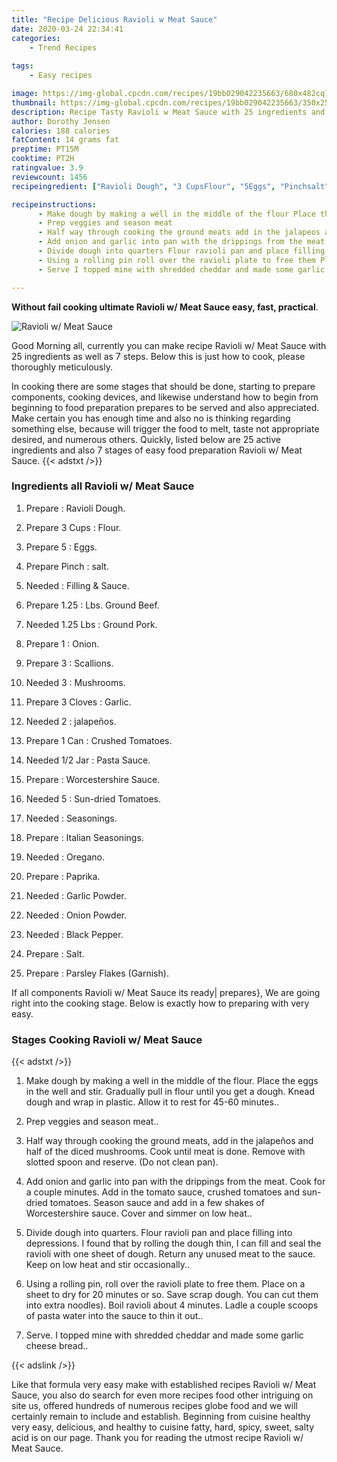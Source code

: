 ```yaml
---
title: "Recipe Delicious Ravioli w Meat Sauce"
date: 2020-03-24 22:34:41
categories:
    - Trend Recipes
    
tags:
    - Easy recipes

image: https://img-global.cpcdn.com/recipes/19bb029042235663/680x482cq70/ravioli-w-meat-sauce-recipe-main-photo.jpg
thumbnail: https://img-global.cpcdn.com/recipes/19bb029042235663/350x250cq70/ravioli-w-meat-sauce-recipe-main-photo.jpg
description: Recipe Tasty Ravioli w Meat Sauce with 25 ingredients and 7 stages of easy cooking.
author: Dorothy Jensen
calories: 188 calories
fatContent: 14 grams fat
preptime: PT15M
cooktime: PT2H
ratingvalue: 3.9
reviewcount: 1456
recipeingredient: ["Ravioli Dough", "3 CupsFlour", "5Eggs", "Pinchsalt", "Filling  Sauce", "1.25Lbs Ground Beef", "1.25 LbsGround Pork", "1Onion", "3Scallions", "3Mushrooms", "3 ClovesGarlic", "2jalapeos", "1 CanCrushed Tomatoes", "1/2 JarPasta Sauce", "Worcestershire Sauce", "5Sundried Tomatoes", "Seasonings", "Italian Seasonings", "Oregano", "Paprika", "Garlic Powder", "Onion Powder", "Black Pepper", "Salt", "Parsley Flakes Garnish"]

recipeinstructions: 
      - Make dough by making a well in the middle of the flour Place the eggs in the well and stir Gradually pull in flour until you get a dough Knead dough and wrap in plastic Allow it to rest for 4560 minutes 
      - Prep veggies and season meat 
      - Half way through cooking the ground meats add in the jalapeos and half of the diced mushrooms Cook until meat is done Remove with slotted spoon and reserve Do not clean pan 
      - Add onion and garlic into pan with the drippings from the meat Cook for a couple minutes Add in the tomato sauce crushed tomatoes and sundried tomatoes Season sauce and add in a few shakes of Worcestershire sauce Cover and simmer on low heat 
      - Divide dough into quarters Flour ravioli pan and place filling into depressions I found that by rolling the dough thin I can fill and seal the ravioli with one sheet of dough Return any unused meat to the sauce Keep on low heat and stir occasionally 
      - Using a rolling pin roll over the ravioli plate to free them Place on a sheet to dry for 20 minutes or so Save scrap dough You can cut them into extra noodles Boil ravioli about 4 minutes Ladle a couple scoops of pasta water into the sauce to thin it out 
      - Serve I topped mine with shredded cheddar and made some garlic cheese bread

---
```




**Without fail cooking ultimate Ravioli w/ Meat Sauce easy, fast, practical**. 


![Ravioli w/ Meat Sauce](https://img-global.cpcdn.com/recipes/19bb029042235663/680x482cq70/ravioli-w-meat-sauce-recipe-main-photo.jpg "Ravioli w/ Meat Sauce")




Good Morning all, currently you can make recipe Ravioli w/ Meat Sauce with 25 ingredients as well as 7 steps. Below this is just how to cook, please thoroughly meticulously.

In cooking there are some stages that should be done, starting to prepare components, cooking devices, and likewise understand how to begin from beginning to food preparation prepares to be served and also appreciated. Make certain you has enough time and also no is thinking regarding something else, because will trigger the food to melt, taste not appropriate desired, and numerous others. Quickly, listed below are 25 active ingredients and also 7 stages of easy food preparation Ravioli w/ Meat Sauce.
{{< adstxt />}}

### Ingredients all Ravioli w/ Meat Sauce


1. Prepare  : Ravioli Dough.

1. Prepare 3 Cups : Flour.

1. Prepare 5 : Eggs.

1. Prepare Pinch : salt.

1. Needed  : Filling &amp; Sauce.

1. Prepare 1.25 : Lbs. Ground Beef.

1. Needed 1.25 Lbs : Ground Pork.

1. Prepare 1 : Onion.

1. Prepare 3 : Scallions.

1. Needed 3 : Mushrooms.

1. Prepare 3 Cloves : Garlic.

1. Needed 2 : jalapeños.

1. Prepare 1 Can : Crushed Tomatoes.

1. Needed 1/2 Jar : Pasta Sauce.

1. Prepare  : Worcestershire Sauce.

1. Needed 5 : Sun-dried Tomatoes.

1. Needed  : Seasonings.

1. Prepare  : Italian Seasonings.

1. Needed  : Oregano.

1. Prepare  : Paprika.

1. Needed  : Garlic Powder.

1. Needed  : Onion Powder.

1. Needed  : Black Pepper.

1. Prepare  : Salt.

1. Prepare  : Parsley Flakes (Garnish).



If all components Ravioli w/ Meat Sauce its ready| prepares}, We are going right into the cooking stage. Below is exactly how to preparing with very easy.

### Stages Cooking Ravioli w/ Meat Sauce

{{< adstxt />}}


1. Make dough by making a well in the middle of the flour. Place the eggs in the well and stir. Gradually pull in flour until you get a dough. Knead dough and wrap in plastic. Allow it to rest for 45-60 minutes..



1. Prep veggies and season meat..



1. Half way through cooking the ground meats, add in the jalapeños and half of the diced mushrooms. Cook until meat is done. Remove with slotted spoon and reserve. (Do not clean pan).



1. Add onion and garlic into pan with the drippings from the meat. Cook for a couple minutes. Add in the tomato sauce, crushed tomatoes and sun-dried tomatoes. Season sauce and add in a few shakes of Worcestershire sauce. Cover and simmer on low heat..



1. Divide dough into quarters. Flour ravioli pan and place filling into depressions. I found that by rolling the dough thin, I can fill and seal the ravioli with one sheet of dough. Return any unused meat to the sauce. Keep on low heat and stir occasionally..



1. Using a rolling pin, roll over the ravioli plate to free them. Place on a sheet to dry for 20 minutes or so. Save scrap dough. You can cut them into extra noodles). Boil ravioli about 4 minutes. Ladle a couple scoops of pasta water into the sauce to thin it out..



1. Serve. I topped mine with shredded cheddar and made some garlic cheese bread..





{{< adslink />}}

Like that formula very easy make with established recipes Ravioli w/ Meat Sauce, you also do search for even more recipes food other intriguing on site us, offered hundreds of numerous recipes globe food and we will certainly remain to include and establish. Beginning from cuisine healthy very easy, delicious, and healthy to cuisine fatty, hard, spicy, sweet, salty acid is on our page. Thank you for reading the utmost recipe Ravioli w/ Meat Sauce.
